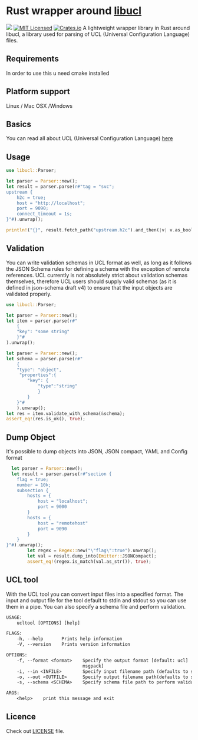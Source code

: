 # Rust wrapper around [libucl][libucl]

![](https://github.com/draft6/libucl-rs/workflows/Build/badge.svg)
[![MIT Licensed](https://img.shields.io/badge/Licence-MIT-blue.svg)](https://opensource.org/licenses/MIT)
[![Crates.io](https://img.shields.io/crates/v/libucl)](https://crates.io/crates/libucl)
A lightweight wrapper library in Rust around libucl, a library used for parsing of UCL (Universal Configuration Language) files.
## Requirements
In order to use this u need cmake installed
## Platform support
Linux / Mac OSX /Windows
## Basics
You can read all about UCL (Universal Configuration Language) [here][libucldoc] 
## Usage

```rust
use libucl::Parser;

let parser = Parser::new();
let result = parser.parse(r#"tag = "svc";
upstream {
    h2c = true;
    host = "http://localhost";
    port = 9090;
    connect_timeout = 1s;
}"#).unwrap();

println!("{}", result.fetch_path("upstream.h2c").and_then(|v| v.as_bool()));

```

## Validation
You can write validation schemas in UCL format as well,
 as long as it follows the JSON Schema rules for defining a schema with the exception of remote references.
 UCL currently is not absolutely strict about validation schemas themselves, 
 therefore UCL users should supply valid schemas (as it is defined in json-schema draft v4) to ensure that the input objects are validated properly.
```rust
use libucl::Parser;

let parser = Parser::new();
let item = parser.parse(r#"
    {
    "key": "some string"
    }"#
).unwrap();

let parser = Parser::new();
let schema = parser.parse(r#"
    {
    "type": "object",
     "properties":{
        "key": {
            "type":"string"
            }
        }
    }"#
    ).unwrap();
let res = item.validate_with_schema(&schema);
assert_eq!(res.is_ok(), true);

```
## Dump Object
It's possible to dump objects into JSON, JSON compact, YAML and Config format

```rust
  let parser = Parser::new();
  let result = parser.parse(r#"section {
    flag = true;
    number = 10k;
    subsection {
        hosts = {
            host = "localhost";
            port = 9000
        }
        hosts = {
            host = "remotehost"
            port = 9090
        }
    }
}"#).unwrap();
        let regex = Regex::new("\"flag\":true").unwrap();
        let val = result.dump_into(Emitter::JSONCompact);
        assert_eq!(regex.is_match(val.as_str()), true);


```

## UCL tool
With the UCL tool you can convert input files into a specified format. The input and output file for the tool default to stdin and stdout so you can use them in a pipe.
You can also specify a schema file and perform validation.
```dtd
USAGE:
    ucltool [OPTIONS] [help]

FLAGS:
    -h, --help       Prints help information
    -V, --version    Prints version information

OPTIONS:
    -f, --format <format>    Specify the output format [default: ucl]  [possible values: ucl, json, json_compact, yaml,
                             msgpack]
    -i, --in <INFILE>        Specify input filename path (defaults to standard input)
    -o, --out <OUTFILE>      Specify output filename path(defaults to standard output)
    -s, --schema <SCHEMA>    Specify schema file path to perform validation

ARGS:
    <help>    print this message and exit

```



## Licence

Check out [LICENSE](LICENSE) file.

[libucl]: https://github.com/vstakhov/libucl "Universal configuration library parser"
[libucldoc]: https://github.com/vstakhov/libucl#introduction "UCL introduction"
